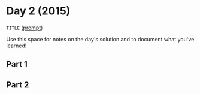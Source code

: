 # Day 2 (2015)

`TITLE` ([prompt](https://adventofcode.com/2015/day/2))

Use this space for notes on the day's solution and to document what you've learned!

## Part 1

## Part 2

